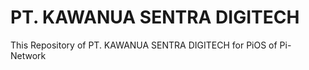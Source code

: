 # PT. KAWANUA SENTRA DIGITECH
This Repository of PT. KAWANUA SENTRA DIGITECH for PiOS of Pi-Network
